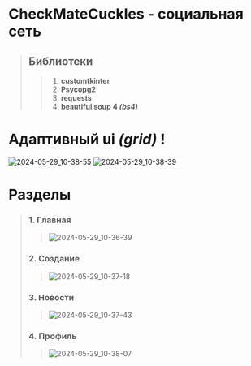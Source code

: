# CheckMateCuckles - социальная сеть
> ## Библиотеки
>> 1. **customtkinter**
>> 2. **Psycopg2**
>> 3. **requests**
>> 4. **beautiful soup 4 *(bs4)***
# Адаптивный ui *(grid)* !
![2024-05-29_10-38-55](https://github.com/mokinprokin/CheckMateCuckles/assets/106832520/98d43343-6042-4693-bd88-8048a631a60f)
![2024-05-29_10-38-39](https://github.com/mokinprokin/CheckMateCuckles/assets/106832520/1f38cd81-e292-4308-b515-f8c336944356)

# Разделы
> ### 1. Главная
>>![2024-05-29_10-36-39](https://github.com/mokinprokin/CheckMateCuckles/assets/106832520/db8673a8-e066-4a20-8956-dbee5aac0339)
> ### 2. Создание
>>![2024-05-29_10-37-18](https://github.com/mokinprokin/CheckMateCuckles/assets/106832520/dbb9a3d6-0959-42bf-934f-ffbf3b3c19cd)
> ### 3. Новости
>>![2024-05-29_10-37-43](https://github.com/mokinprokin/CheckMateCuckles/assets/106832520/af2296b4-d23c-4176-b2c7-61bd05e15e4a)
> ### 4. Профиль
>>![2024-05-29_10-38-07](https://github.com/mokinprokin/CheckMateCuckles/assets/106832520/197697bd-ed3c-4869-b526-0894e151079f)

